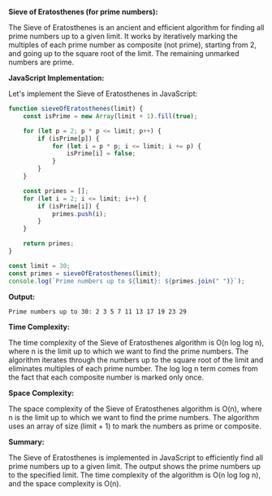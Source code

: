 **Sieve of Eratosthenes (for prime numbers):**

The Sieve of Eratosthenes is an ancient and efficient algorithm for finding all prime numbers up to a given limit. It works by iteratively marking the multiples of each prime number as composite (not prime), starting from 2, and going up to the square root of the limit. The remaining unmarked numbers are prime.

**JavaScript Implementation:**

Let's implement the Sieve of Eratosthenes in JavaScript:

```javascript
function sieveOfEratosthenes(limit) {
    const isPrime = new Array(limit + 1).fill(true);

    for (let p = 2; p * p <= limit; p++) {
        if (isPrime[p]) {
            for (let i = p * p; i <= limit; i += p) {
                isPrime[i] = false;
            }
        }
    }

    const primes = [];
    for (let i = 2; i <= limit; i++) {
        if (isPrime[i]) {
            primes.push(i);
        }
    }

    return primes;
}

const limit = 30;
const primes = sieveOfEratosthenes(limit);
console.log(`Prime numbers up to ${limit}: ${primes.join(" ")}`);
```

**Output:**

```
Prime numbers up to 30: 2 3 5 7 11 13 17 19 23 29
```

**Time Complexity:**

The time complexity of the Sieve of Eratosthenes algorithm is O(n log log n), where n is the limit up to which we want to find the prime numbers. The algorithm iterates through the numbers up to the square root of the limit and eliminates multiples of each prime number. The log log n term comes from the fact that each composite number is marked only once.

**Space Complexity:**

The space complexity of the Sieve of Eratosthenes algorithm is O(n), where n is the limit up to which we want to find the prime numbers. The algorithm uses an array of size (limit + 1) to mark the numbers as prime or composite.

**Summary:**

The Sieve of Eratosthenes is implemented in JavaScript to efficiently find all prime numbers up to a given limit. The output shows the prime numbers up to the specified limit. The time complexity of the algorithm is O(n log log n), and the space complexity is O(n).